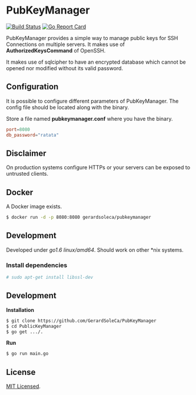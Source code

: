 # PubKeyManager
[![Build Status](https://travis-ci.org/GerardSoleCa/PubKeyManager.svg?branch=master)](https://travis-ci.org/GerardSoleCa/PubKeyManager) [![Go Report Card](https://goreportcard.com/badge/github.com/GerardSoleCa/PubKeyManager)](https://goreportcard.com/report/github.com/GerardSoleCa/PubKeyManager)

PubKeyManager provides a simple way to manage public keys for SSH Connections on multiple servers. 
It makes use of **AuthorizedKeysCommand** of OpenSSH.

It makes use of sqlcipher to have an encrypted database which cannot be opened nor modified without its valid password.


## Configuration

It is possible to configure different parameters of PubKeyManager. The config file should be located along with the binary.

Store a file named **pubkeymanager.conf** where you have the binary.
```toml
port=8080
db_password="ratata"
```
## Disclaimer

On production systems configure HTTPs or your servers can be exposed to untrusted clients.

## Docker

A Docker image exists. 

```bash
$ docker run -d -p 8080:8080 gerardsoleca/pubkeymanager
``` 

## Development
Developed under *go1.6 linux/amd64*. Should work on other *nix systems.

### Install dependencies

```bash
# sudo apt-get install libssl-dev
```

## Development

**Installation**
```bash
$ git clone https://github.com/GerardSoleCa/PubKeyManager
$ cd PublicKeyManager
$ go get .../.
```
**Run**
```bash
$ go run main.go
```

## License
[MIT Licensed](https://github.com/GerardSoleCa/PubKeyManager/blob/master/LICENSE.md).